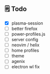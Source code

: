 ## 🗒 Todo
- [x] plasma-session
- [ ] better firefox
- [ ] power-profiles.js
- [ ] server config
- [ ] neovim / helix
- [ ] home profiles
- [ ] theme
- [ ] agenix
- [ ] electron wl fix